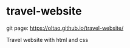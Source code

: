 # travel-website
git page: https://oltao.github.io/travel-website/

Travel website with html and css
